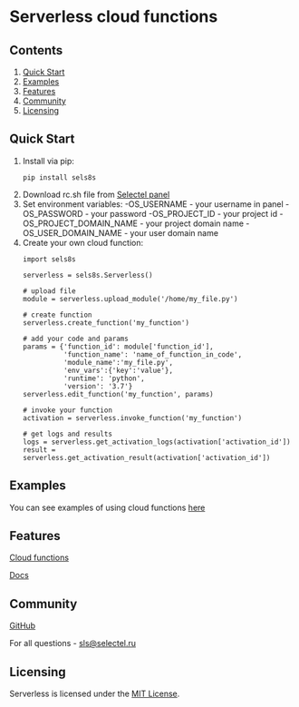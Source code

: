 # Serverless cloud functions
## Contents

1. [Quick Start](#Quick-Start)
2. [Examples](#Examples)
3. [Features](#Features)
4. [Community](#Community)
5. [Licensing](#Licensing)

## Quick Start

1. Install via pip:
    ```
    pip install sels8s
    ```
2. Download rc.sh file from [Selectel panel](https://my.selectel.ru/vpc)
3. Set environment variables:
    -OS_USERNAME - your username in panel
    -OS_PASSWORD - your password
    -OS_PROJECT_ID - your project id
    -OS_PROJECT_DOMAIN_NAME - your project domain name
    -OS_USER_DOMAIN_NAME - your user domain name
4. Create your own cloud function:
    ```
    import sels8s

    serverless = sels8s.Serverless()

    # upload file
    module = serverless.upload_module('/home/my_file.py')

    # create function
    serverless.create_function('my_function')

    # add your code and params
    params = {'function_id': module['function_id'],
              'function_name': 'name_of_function_in_code',
              'module_name':'my_file.py',
              'env_vars':{'key':'value'},
              'runtime': 'python',
              'version': '3.7'}
    serverless.edit_function('my_function', params)

    # invoke your function
    activation = serverless.invoke_function('my_function')

    # get logs and results
    logs = serverless.get_activation_logs(activation['activation_id'])
    result = serverless.get_activation_result(activation['activation_id'])
    ```
## Examples

You can see examples of using cloud functions
[here](https://github.com/selectel/serverless_functions_examples_python)

## Features

[Cloud functions](https://selectel.ru/services/cloud/serverless/)

[Docs](https://kb.selectel.ru/docs/selectel-cloud-platform/serverless/description/)

## Community

[GitHub](https://github.com/selectel/serverless-python)

For all questions - sls@selectel.ru

## Licensing

Serverless is licensed under the [MIT License](https://github.com/selectel/serverless-python/LICENSE).
